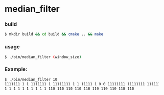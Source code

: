 # median_filter
### build
```bash
$ mkdir build && cd build && cmake .. && make
```
### usage
```bash
$ ./bin/median_filter (window_size)
```

### Example:
```bash
$ ./bin/median_filter 10
1111111 1 1 1111111 1 11111111 1 1 11111 1 0 0 11111111 11111111 11111111 1 1 1010 11 101101
1 1 1 1 1 1 1 1 1 1 110 110 110 110 110 110 110 110 110 110 

```